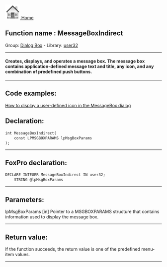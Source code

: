 [<img src="../../images/home.png"> Home ](https://github.com/VFPX/Win32API)  

## Function name : MessageBoxIndirect
Group: [Dialog Box](../../functions_group.md#Dialog_Box)  -  Library: [user32](../../Libraries.md#user32)  
***  


#### Creates, displays, and operates a message box. The message box contains application-defined message text and title, any icon, and any combination of predefined push buttons.

***  


## Code examples:
[How to display a user-defined icon in the MessageBox dialog](../../samples/sample_500.md)  

## Declaration:
```foxpro  
int MessageBoxIndirect(
	const LPMSGBOXPARAMS lpMsgBoxParams
);  
```  
***  


## FoxPro declaration:
```foxpro  
DECLARE INTEGER MessageBoxIndirect IN user32;
	STRING @lpMsgBoxParams  
```  
***  


## Parameters:
lpMsgBoxParams
[in] Pointer to a MSGBOXPARAMS structure that contains information used to display the message box.   
***  


## Return value:
If the function succeeds, the return value is one of the predefined menu-item values.  
***  

